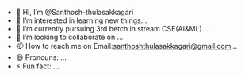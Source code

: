 - 👋 Hi, I’m @Santhosh-thulasakkagari
- 👀 I’m interested in learning new things...
- 🌱 I’m currently pursuing 3rd betch in stream CSE(AI&ML) ...
- 💞️ I’m looking to collaborate on  ...
- 📫 How to reach me on Email:santhoshthulasakkagari@gmail.com...
- 😄 Pronouns: ...
- ⚡ Fun fact: ...

<!---
Santhosh-thulasakkagri/Santhosh-thulasakkagri is a ✨ special ✨ repository because its `README.md` (this file) appears on your GitHub profile.
You can click the Preview link to take a look at your changes.
--->
